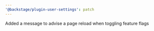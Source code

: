 ```yaml
---
'@backstage/plugin-user-settings': patch
---
```


Added a message to advise a page reload when toggling feature flags
